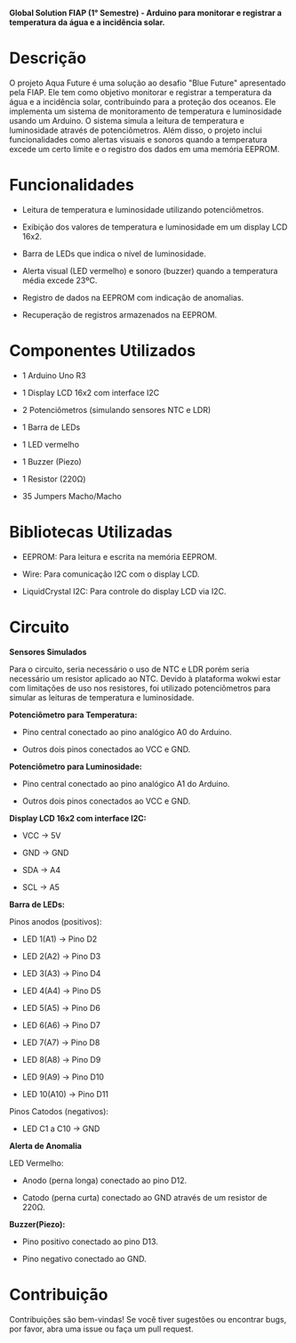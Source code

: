 **Global Solution FIAP (1° Semestre) - Arduino para monitorar e registrar a temperatura da água e a incidência solar.**

# Descrição
O projeto Aqua Future é uma solução ao desafio "Blue Future" apresentado pela FIAP. Ele tem como objetivo monitorar e registrar a temperatura da água e a incidência solar, contribuindo para a proteção dos oceanos. Ele implementa um sistema de monitoramento de temperatura e luminosidade usando um Arduino. O sistema simula a leitura de temperatura e luminosidade através de potenciômetros. Além disso, o projeto inclui funcionalidades como alertas visuais e sonoros quando a temperatura excede um certo limite e o registro dos dados em uma memória EEPROM.

# Funcionalidades
- Leitura de temperatura e luminosidade utilizando potenciômetros.

- Exibição dos valores de temperatura e luminosidade em um display LCD 16x2.

- Barra de LEDs que indica o nível de luminosidade.

- Alerta visual (LED vermelho) e sonoro (buzzer) quando a temperatura média excede 23ºC.

- Registro de dados na EEPROM com indicação de anomalias.

- Recuperação de registros armazenados na EEPROM.

# Componentes Utilizados
- 1 Arduino Uno R3

- 1 Display LCD 16x2 com interface I2C

- 2 Potenciômetros (simulando sensores NTC e LDR)

- 1 Barra de LEDs

- 1 LED vermelho

- 1 Buzzer (Piezo)

- 1 Resistor (220Ω)

- 35 Jumpers Macho/Macho

# Bibliotecas Utilizadas
- EEPROM: Para leitura e escrita na memória EEPROM.
  
- Wire: Para comunicação I2C com o display LCD.
  
- LiquidCrystal I2C: Para controle do display LCD via I2C.

# Circuito
**Sensores Simulados** 

Para o circuito, seria necessário o uso de NTC e LDR porém seria necessário um resistor aplicado ao NTC. Devido à plataforma wokwi estar com limitações de uso nos resistores, foi utilizado potenciômetros para simular as leituras de temperatura e luminosidade.

**Potenciômetro para Temperatura:**

- Pino central conectado ao pino analógico A0 do Arduino.

- Outros dois pinos conectados ao VCC e GND.
  
**Potenciômetro para Luminosidade:**

- Pino central conectado ao pino analógico A1 do Arduino.

- Outros dois pinos conectados ao VCC e GND.
  
**Display LCD 16x2 com interface I2C:**
  
- VCC -> 5V

- GND -> GND

- SDA -> A4

- SCL -> A5

**Barra de LEDs:**

Pinos anodos (positivos):

- LED 1(A1) -> Pino D2

- LED 2(A2) -> Pino D3

- LED 3(A3) -> Pino D4

- LED 4(A4) -> Pino D5

- LED 5(A5) -> Pino D6

- LED 6(A6) -> Pino D7

- LED 7(A7) -> Pino D8

- LED 8(A8) -> Pino D9

- LED 9(A9) -> Pino D10

- LED 10(A10) -> Pino D11

Pinos Catodos (negativos):

- LED C1 a C10 -> GND

**Alerta de Anomalia**

LED Vermelho:
  
- Anodo (perna longa) conectado ao pino D12.

- Catodo (perna curta) conectado ao GND através de um resistor de 220Ω.

**Buzzer(Piezo):** 

- Pino positivo conectado ao pino D13.

- Pino negativo conectado ao GND.

# Contribuição
Contribuições são bem-vindas! Se você tiver sugestões ou encontrar bugs, por favor, abra uma issue ou faça um pull request.
